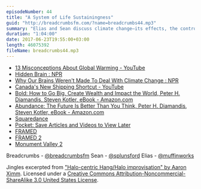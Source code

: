 ```yaml
---
episodeNumber: 44
title: "A System of Life Sustainingness"
guid: "http://breadcrumbsfm.com/?name=breadcrumbs44.mp3"
summary: "Elias and Sean discuss climate change—its effects, the controversy, and what can be done about it."
duration: "1:04:00"
date: 2017-06-23T19:55:00+03:00
length: 46075392
fileName: breadcrumbs44.mp3
---
```


- [13 Misconceptions About Global Warming - YouTube](https://www.youtube.com/watch?v=OWXoRSIxyIU&feature=share)
- [Hidden Brain : NPR](http://npr.org/series/423302056/hidden-brain)
- [ Why Our Brains Weren't Made To Deal With Climate Change : NPR](http://www.npr.org/2016/04/18/474685770/why-our-brains-werent-made-to-deal-with-climate-change)
- [Canada's New Shipping Shortcut - YouTube](https://www.youtube.com/watch?v=ZcDwtO4RWmo&feature=share)
- [Bold: How to Go Big, Create Wealth and Impact the World, Peter H. Diamandis, Steven Kotler, eBook - Amazon.com](http://www.amazon.com/dp/B00LD1RZGM/?tag=breadcrumbsfm-20)
- [Abundance: The Future Is Better Than You Think, Peter H. Diamandis, Steven Kotler, eBook - Amazon.com](http://www.amazon.com/dp/B005FLOGMM/?tag=breadcrumbsfm-20)
- [ Squaredance](https://itunes.apple.com/us/app/squaredance/id1110375723?mt=8&uo=4)
- [ Pocket: Save Articles and Videos to View Later](https://itunes.apple.com/us/app/pocket-save-articles-and-videos-to-view-later/id309601447?mt=8&uo=4)
- [FRAMED](https://itunes.apple.com/us/app/framed/id886565180?mt=8&uo=4)
- [ FRAMED 2](https://itunes.apple.com/us/app/framed-2/id1163105252?mt=8&uo=4)
- [ Monument Valley 2](https://itunes.apple.com/us/app/monument-valley-2/id1187265767?mt=8&uo=4)

Breadcrumbs - [@breadcrumbsfm](https://twitter.com/breadcrumbsfm) Sean - [@splunsford](https://twitter.com/splunsford) Elias - [@muffinworks](https://twitter.com/muffinworks)

Jingles excerpted from [ "Halo-centric Hang/Halo improvisation" by Aaron Ximm](http://freemusicarchive.org/music/aaron_ximm/handpans_and_the_hang/). Licensed under a [Creative Commons Attribution-Noncommercial-ShareAlike 3.0 United States License](http://creativecommons.org/licenses/by-nc-sa/3.0/us/).